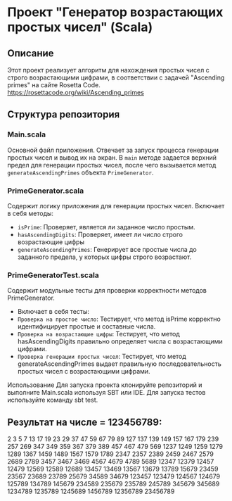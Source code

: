 # Проект "Генератор возрастающих простых чисел" (Scala)

## Описание
Этот проект реализует алгоритм для нахождения простых чисел с строго возрастающими цифрами, в соответствии с задачей "Ascending primes" на сайте Rosetta Code.
https://rosettacode.org/wiki/Ascending_primes

## Структура репозитория

### Main.scala
Основной файл приложения. Отвечает за запуск процесса генерации простых чисел и вывод их на экран. В `main` методе задается верхний предел для генерации простых чисел, после чего вызывается метод `generateAscendingPrimes` объекта `PrimeGenerator`.

### PrimeGenerator.scala
Содержит логику приложения для генерации простых чисел. Включает в себя методы:
- `isPrime`: Проверяет, является ли заданное число простым.
- `hasAscendingDigits`: Проверяет, имеет ли число строго возрастающие цифры
- `generateAscendingPrimes`: Генерирует все простые числа до заданного предела, у которых цифры строго возрастают.
  
### PrimeGeneratorTest.scala
  Cодержит модульные тесты для проверки корректности методов PrimeGenerator.
- Включает в себя тесты:
- `Проверка на простое число`: Тестирует, что метод isPrime корректно идентифицирует простые и составные числа.
- `Проверка на возрастающие цифры`: Тестирует, что метод hasAscendingDigits правильно определяет числа с возрастающими цифрами.
- `Проверка генерации простых чисел`: Тестирует, что метод generateAscendingPrimes выдает правильную последовательность простых чисел с возрастающими цифрами.

Использование
Для запуска проекта клонируйте репозиторий и выполните Main.scala используя SBT или IDE. Для запуска тестов используйте команду sbt test.

## Результат на числе = 123456789:

2
3
5
7
13
17
19
23
29
37
47
59
67
79
89
127
137
139
149
157
167
179
239
257
269
347
349
359
367
379
389
457
467
479
569
1237
1249
1259
1279
1289
1367
1459
1489
1567
1579
1789
2347
2357
2389
2459
2467
2579
2689
2789
3457
3467
3469
4567
4679
4789
5689
12347
12379
12457
12479
12569
12589
12689
13457
13469
13567
13679
13789
15679
23459
23567
23689
23789
25679
34589
34679
123457
123479
124567
124679
125789
134789
145679
234589
235679
235789
245789
345679
345689
1234789
1235789
1245689
1456789
12356789
23456789
